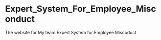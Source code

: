 # Expert_System_For_Employee_Misconduct
The website for My team Expert System for Employee Miscoduct
